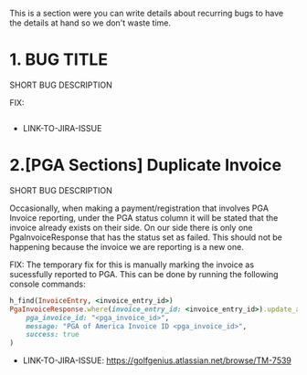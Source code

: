 This is a section were you can write details about recurring bugs to have the details at hand so we don't waste time.

# 1. BUG TITLE

SHORT BUG DESCRIPTION

FIX:
```ruby
```

- LINK-TO-JIRA-ISSUE

# 2.[PGA Sections] Duplicate Invoice

SHORT BUG DESCRIPTION

Occasionally, when making a payment/registration that involves PGA Invoice reporting, under the PGA status column it will be stated that the invoice already exists on their side. On our side there is only one PgaInvoiceResponse that has the status set as failed. This should not be happening because the invoice we are reporting is a new one.

FIX:
The temporary fix for this is manually marking the invoice as sucessfully reported to PGA. This can be done by running the following console commands:
```ruby
h_find(InvoiceEntry, <invoice_entry_id>)
PgaInvoiceResponse.where(invoice_entry_id: <invoice_entry_id>).update_all(
    pga_invoice_id: "<pga_invoice_id>",
    message: "PGA of America Invoice ID <pga_invoice_id>",
    success: true
)
```

- LINK-TO-JIRA-ISSUE: https://golfgenius.atlassian.net/browse/TM-7539
